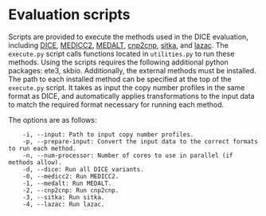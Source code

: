 # Evaluation scripts

Scripts are provided to execute the methods used in the DICE evaluation, including [DICE](https://github.com/samsonweiner/DICE), [MEDICC2](https://bitbucket.org/schwarzlab/medicc2/src), [MEDALT](https://github.com/KChen-lab/MEDALT), [cnp2cnp](https://github.com/AEVO-lab/cnp2cnp), [sitka](https://github.com/UBC-Stat-ML/sitkatree), and [lazac](https://github.com/raphael-group/lazac-copy-number). The `execute.py` script calls functions located in `utilities.py` to run these methods. Using the scripts requires the following additional python packages: ete3, skbio. Additionally, the external methods must be installed. The path to each installed method can be specified at the top of the `execute.py` script. It takes as input the copy number profiles in the same format as DICE, and automatically applies transformations to the input data to match the required format necessary for running each method.

The options are as follows:

```
    -i, --input: Path to input copy number profiles.
    -p, --prepare-input: Convert the input data to the correct formats to run each method.
    -n, --num-processor: Number of cores to use in parallel (if methods allow). 
    -d, --dice: Run all DICE variants.
    -0, --medicc2: Run MEDICC2.
    -1, --medalt: Run MEDALT.
    -2, --cnp2cnp: Run cnp2cnp.
    -3, --sitka: Run sitka.
    -4, --lazac: Run lazac.
```

